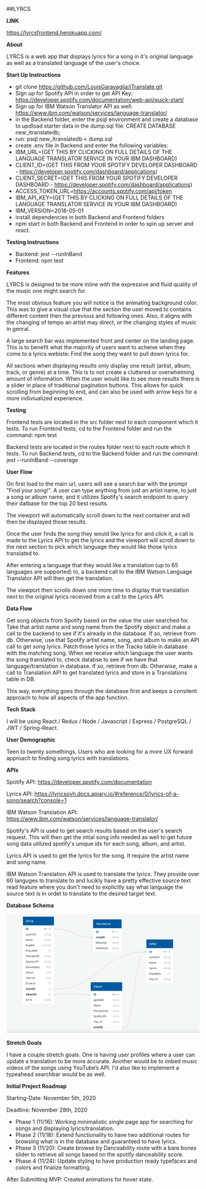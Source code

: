 ##LYRCS


**LINK**

https://lyrcsfrontend.herokuapp.com/

**About**

LYRCS is a web app that displays lyrics for a song in it's original language as well as a translated language of the user's choice. 

**Start Up Instructions**

* git clone https://github.com/LouisGaravaglia/iTranslate.git
* Sign up for Spotify API in order to get API Key: https://developer.spotify.com/documentation/web-api/quick-start/
* Sign up for IBM Watson Translator API as well: https://www.ibm.com/watson/services/language-translator/
* in the Backend folder, enter the psql environment and create a database to updload starter data in the dump.sql file: CREATE DATABASE new_itranslatedb;
* run: psql new_itranslatedb < dump.sql
* create .env file in Backend and enter the following variables:
* IBM_URL=(GET THIS BY CLICKING ON FULL DETAILS OF THE LANGUAGE TRANSLATOR SERVICE IN YOUR IBM DASHBOARD)
* CLIENT_ID=(GET THIS FROM YOUR SPOTIFY DEVELOPER DASHBOARD - https://developer.spotify.com/dashboard/applications)
* CLIENT_SECRET=(GET THIS FROM YOUR SPOTIFY DEVELOPER DASHBOARD - https://developer.spotify.com/dashboard/applications)
* ACCESS_TOKEN_URL=https://accounts.spotify.com/api/token
* IBM_API_KEY=(GET THIS BY CLICKING ON FULL DETAILS OF THE LANGUAGE TRANSLATOR SERVICE IN YOUR IBM DASHBOARD)
* IBM_VERSION=2018-05-01
* install dependencies in both Backend and Frontend folders
* npm start in both Backend and Frontend in order to spin up server and react.

**Testing Instructions**

* Backend: jest --runInBand
* Frontend: npm test


**Features**

LYRCS is designed to be more inline with the expressive and fluid quality of the music one might search for. 

The most obvious feature you will notice is the animating background color. This was to give a visual clue that the section the user moved to contains different content then the previous and following ones. Also, it aligns with the changing of tempo an artist may direct, or the changing styles of music in genral.

A large search bar was implemented front and center on the landing page. This is to benefit what the majority of users want to acheive when they come to a lyrics webiste: Find the song they want to pull down lyrics for.

All sections when displaying results only display one result (artist, album, track, or genre) at a time. This is to not create a cluttered or overwhelming amount of information. When the user would like to see more results there is a slider in place of traditional pagination buttons. This allows for quick scrolling from beginning to end, and can also be used with arrow keys for a more indiviualized experience.

**Testing**

Frontend tests are located in the src folder next to each component which it tests. To run Frontend tests, cd to the Frontend folder and run the command: npm test

Backend tests are located in the routes folder next to each route which it tests. To run Backend tests, cd to the Backend folder and run the command: jest --runInBand --coverage

**User Flow**

On first load to the main url, users will see a search bar with the prompt "Find your song!". A user can type anything from just an artist name, to just a song or album name, and it utilizes Spotify's search endpoint to query their datbase for the top 20 best results.

The viewport will automatically scroll down to the next container and will then be displayed those results. 

Once the user finds the song they would like lyrics for and click it, a call is made to the Lyrics API to get the lyrics and the viewport will scroll down to the next section to pick which language they would like those lyrics translated to. 

After entering a language that they would like a translation (up to 65 languages are supported) to, a backend call to the IBM Watson Language Translator API will then get the translation.

The viewport then scrolls down one more time to display that translation next to the original lyrics received from a call to the Lyrics API.

**Data Flow**

Get song objects from Spotify based on the value the user searched for. Take that artist name and song name from the Spotify object and make a call to the backend to see if it's already in the database. If so, retrieve from db. Otherwise, use that Spotify artist name, song, and album to make an API call to get song lyrics. Patch those lyrics in the Tracks table in database with the matching song. When we receive which language the user wants the song translated to, check databse to see if we have that language/translation in database. If so, retrieve from db. Otherwise, make a call to Translation API to get translated lyrics and store in a Translations table in DB. 

This way, everything goes through the database first and keeps a consitent approach to how all aspects of the app function.

**Tech Stack**

I will be using React / Redux / Node / Javascript / Express / PostgreSQL / JWT / Spring-React.

**User Demographic**

Teen to twenty somethings. Users who are looking for a more UX forward approach to finding song lyrics with translations.

**APIs**

Spotify API: https://developer.spotify.com/documentation

Lyrics API: https://lyricsovh.docs.apiary.io/#reference/0/lyrics-of-a-song/search?console=1

IBM Watson Translation API: https://www.ibm.com/watson/services/language-translator/

Spotify's API is used to get search results based on the user's search request. This will then get the intial song info needed as well to get future song data utilized spotify's unique ids for each song, album, and artist.

Lyrics API is used to get the lyrics for the song. It require the artist name and song name.

IBM Watson Translation API is used to translate the lyrics. They provide over 60 languges to translate to and lucikly have a pretty effective source text read feature where you don't need to explicitly say what language the source text is in ordet to translate to the desired target text.

**Database Schema**

![](Schema/schema.png)

**Stretch Goals**

I have a couple stretch goals. One is having user profiles where a user can update a translation to be more accurate. Another would be to imbed music videos of the songs using YouTube’s API. I'd also like to implement a typeahead searchbar would be as well.

**Initial Project Roadmap**

Starting-Date: November 5th, 2020 

Deadline: November 28th, 2020

* Phase 1 (11/16): Working minimalistic single page app for searching for songs and displaying lyrics/translation.
* Phase 2 (11/18): Extend functionality to have two additional routes for browsing what is in the database and guaranteed to have lyrics.
* Phase 3 (11/20): Create browse by Danceability route with a bare bones slider to retrieve all songs based on the spotify danceability score.
* Phase 4 (11/24): Update styling to have production ready typefaces and colors and finalize formatting.

After Submitting MVP: Created animations for hover state.
